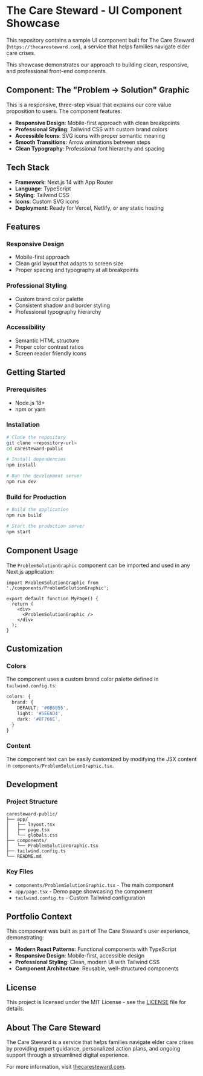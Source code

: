 # The Care Steward - UI Component Showcase

This repository contains a sample UI component built for The Care Steward (`https://thecaresteward.com`), a service that helps families navigate elder care crises.

This showcase demonstrates our approach to building clean, responsive, and professional front-end components.

## Component: The "Problem -> Solution" Graphic

This is a responsive, three-step visual that explains our core value proposition to users. The component features:

- **Responsive Design**: Mobile-first approach with clean breakpoints
- **Professional Styling**: Tailwind CSS with custom brand colors
- **Accessible Icons**: SVG icons with proper semantic meaning
- **Smooth Transitions**: Arrow animations between steps
- **Clean Typography**: Professional font hierarchy and spacing

## Tech Stack

- **Framework**: Next.js 14 with App Router
- **Language**: TypeScript
- **Styling**: Tailwind CSS
- **Icons**: Custom SVG icons
- **Deployment**: Ready for Vercel, Netlify, or any static hosting

## Features

### Responsive Design
- Mobile-first approach
- Clean grid layout that adapts to screen size
- Proper spacing and typography at all breakpoints

### Professional Styling
- Custom brand color palette
- Consistent shadow and border styling
- Professional typography hierarchy

### Accessibility
- Semantic HTML structure
- Proper color contrast ratios
- Screen reader friendly icons

## Getting Started

### Prerequisites
- Node.js 18+ 
- npm or yarn

### Installation
```bash
# Clone the repository
git clone <repository-url>
cd caresteward-public

# Install dependencies
npm install

# Run the development server
npm run dev
```

### Build for Production
```bash
# Build the application
npm run build

# Start the production server
npm start
```

## Component Usage

The `ProblemSolutionGraphic` component can be imported and used in any Next.js application:

```tsx
import ProblemSolutionGraphic from './components/ProblemSolutionGraphic';

export default function MyPage() {
  return (
    <div>
      <ProblemSolutionGraphic />
    </div>
  );
}
```

## Customization

### Colors
The component uses a custom brand color palette defined in `tailwind.config.ts`:

```typescript
colors: {
  brand: {
    DEFAULT: '#0B6055',
    light: '#5EEAD4', 
    dark: '#0F766E',
  }
}
```

### Content
The component text can be easily customized by modifying the JSX content in `components/ProblemSolutionGraphic.tsx`.

## Development

### Project Structure
```
caresteward-public/
├── app/
│   ├── layout.tsx
│   ├── page.tsx
│   └── globals.css
├── components/
│   └── ProblemSolutionGraphic.tsx
├── tailwind.config.ts
└── README.md
```

### Key Files
- `components/ProblemSolutionGraphic.tsx` - The main component
- `app/page.tsx` - Demo page showcasing the component
- `tailwind.config.ts` - Custom Tailwind configuration

## Portfolio Context

This component was built as part of The Care Steward's user experience, demonstrating:

- **Modern React Patterns**: Functional components with TypeScript
- **Responsive Design**: Mobile-first, accessible design
- **Professional Styling**: Clean, modern UI with Tailwind CSS
- **Component Architecture**: Reusable, well-structured components

## License

This project is licensed under the MIT License - see the [LICENSE](LICENSE) file for details.

## About The Care Steward

The Care Steward is a service that helps families navigate elder care crises by providing expert guidance, personalized action plans, and ongoing support through a streamlined digital experience.

For more information, visit [thecaresteward.com](https://thecaresteward.com). 